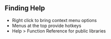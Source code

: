 ## Finding Help

- Right click to bring context menu options
- Menus at the top provide hotkeys
- Help > Function Reference for public libraries